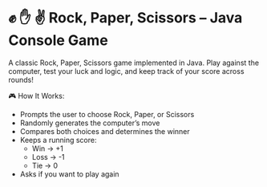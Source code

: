 # ✊ ✋ ✌️ Rock, Paper, Scissors – Java Console Game
A classic Rock, Paper, Scissors game implemented in Java. Play against the computer, test your luck and logic, and keep track of your score across rounds!

🎮 How It Works:
- Prompts the user to choose Rock, Paper, or Scissors
- Randomly generates the computer’s move
- Compares both choices and determines the winner
- Keeps a running score:
  - Win → +1
  - Loss → -1
  - Tie → 0
- Asks if you want to play again


